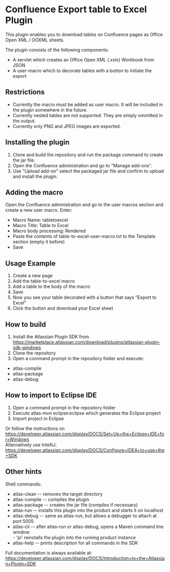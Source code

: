 # Confluence Export table to Excel Plugin

This plugin enables you to download tables on Confluence pages as Office Open XML / OOXML sheets.  

The plugin consists of the following components:
* A servlet which creates an Office Open XML (.xslx) Workbook from JSON
* A user-macro which to decorate tables with a button to initiate the export

## Restrictions
* Currently the macro must be added as user macro. It will be included in the plugin somewhere in the future.
* Currently nested tables are not supported. They are simply ommitted in the output.
* Currently only PNG and JPEG images are exported.

## Installing the plugin
1. Clone and build the repository and run the package command to create the jar file.
2. Open the Confluence administration and go to "Manage add-ons".
3. Use "Upload add-on" select the packaged jar file and confirm to upload and install the plugin.

## Adding the macro
Open the Confluence administration and go to the user macros section and create a new user macro.
Enter:
* Macro Name: tabletoexcel
* Macro Title: Table to Excel
* Macro body processing: Rendered
* Paste the contents of table-to-excel-user-macro.txt to the Template section (empty it before)
* Save

## Usage Example
1. Create a new page
2. Add the table-to-excel macro
3. Add a table to the body of the macro
4. Save
5. Now you see your table decorated with a button that says "Export to Excel"
6. Click the button and download your Excel sheet

## How to build
1. Install the Atlassian Plugin SDK from https://marketplace.atlassian.com/download/plugins/atlassian-plugin-sdk-windows
2. Clone the repository
3. Open a command prompt in the repository folder and execute:
  * atlas-compile
  * atlas-package
  * atlas-debug

## How to import to Eclipse IDE
1. Open a command prompt in the repository folder
2. Execute atlas-mvn eclipse:eclipse which generates the Eclipse project
3. Import project in Eclipse

Or follow the instructions on https://developer.atlassian.com/display/DOCS/Set+Up+the+Eclipse+IDE+for+Windows  
Alternatively use IntelliJ: https://developer.atlassian.com/display/DOCS/Configure+IDEA+to+use+the+SDK  

## Other hints
Shell commands:  
* atlas-clean   -- removes the target directory  
* atlas-compile -- compiles the plugin  
* atlas-package -- creates the jar file (compiles if necessary)  
* atlas-run     -- installs this plugin into the product and starts it on localhost  
* atlas-debug   -- same as atlas-run, but allows a debugger to attach at port 5005  
* atlas-cli     -- after atlas-run or atlas-debug, opens a Maven command line window:  
                   - 'pi' reinstalls the plugin into the running product instance  
* atlas-help    -- prints description for all commands in the SDK  

Full documentation is always available at:  
https://developer.atlassian.com/display/DOCS/Introduction+to+the+Atlassian+Plugin+SDK
